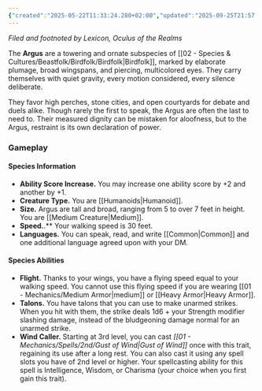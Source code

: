 ```yaml
---
{"created":"2025-05-22T11:33:24.280+02:00","updated":"2025-09-25T21:57:20.000+02:00","cssclasses":null,"tags":null,"dg-publish":true,"permalink":"/02-species-and-cultures/beastfolk/birdfolk/argus/","dgPassFrontmatter":true}
---
```


_Filed and footnoted by Lexicon, Oculus of the Realms_

The **Argus** are a towering and ornate subspecies of [[02 - Species & Cultures/Beastfolk/Birdfolk/Birdfolk\|Birdfolk]], marked by elaborate plumage, broad wingspans, and piercing, multicolored eyes. They carry themselves with quiet gravity, every motion considered, every silence deliberate.

They favor high perches, stone cities, and open courtyards for debate and duels alike. Though rarely the first to speak, the Argus are often the last to need to. Their measured dignity can be mistaken for aloofness, but to the Argus, restraint is its own declaration of power.

### Gameplay
#### Species Information
- **Ability Score Increase.** You may increase one ability score by +2 and another by +1.
- **Creature Type.** You are [[Humanoids\|Humanoid]].
- **Size.** Argus are tall and broad, ranging from 5 to over 7 feet in height. You are [[Medium Creature\|Medium]].
- **Speed.**.** Your walking speed is 30 feet.
- **Languages.** You can speak, read, and write [[Common\|Common]] and one additional language agreed upon with your DM.

#### Species Abilities
- **Flight.** Thanks to your wings, you have a flying speed equal to your walking speed. You cannot use this flying speed if you are wearing [[01 - Mechanics/Medium Armor\|medium]] or [[Heavy Armor\|Heavy Armor]].
- **Talons.** You have talons that you can use to make unarmed strikes. When you hit with them, the strike deals 1d6 + your Strength modifier slashing damage, instead of the bludgeoning damage normal for an unarmed strike.
- **Wind Caller.** Starting at 3rd level, you can cast _[[01 - Mechanics/Spells/2nd/Gust of Wind\|Gust of Wind]]_ once with this trait, regaining its use after a long rest. You can also cast it using any spell slots you have of 2nd level or higher. Your spellcasting ability for this spell is Intelligence, Wisdom, or Charisma (your choice when you first gain this trait).